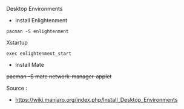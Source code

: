 Desktop Environments

- Install Enlightenment
```
pacman -S enlightenment
```

Xstartup

``
exec enlightenment_start
``

- Install Mate

~~pacman -S mate network-manager-applet~~

Source : </br>
- https://wiki.manjaro.org/index.php/Install_Desktop_Environments
